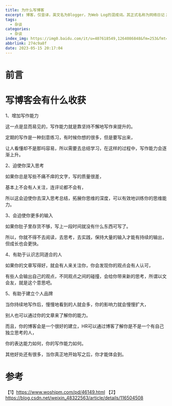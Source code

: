 ```yaml
---
title: 为什么写博客
excerpt: 博客，仅音译，英文名为Blogger，为Web Log的混成词。其正式名称为网络日记；又音译为部落格或部落阁等，是社会媒体网络的一部分。是使用特定的软件，在网络上出版、发表和张贴个人文章的人，或者是一种通常由个人管理、不定期张贴新的文章的网站。博客上的文章通常以网页形式出现，并根据张贴时间，以倒序排列。通常具备RSS订阅功能。
tags:
  - 杂谈
categories:
  - 杂谈
index_img: https://img0.baidu.com/it/u=407618549,1264086848&fm=253&fmt=auto&app=138&f=JPEG?w=640&h=336
abbrlink: 274c9a8f
date: 2023-05-15 20:17:04
---
```


# 前言

# 写博客会有什么收获

1、增加写作能力

这一点是显而易见的，写作能力就是靠坚持不懈地写作来提升的。

定期的写作是一种刻意练习，有时候你想的很多，但是要写出来，

让人看懂却不是那吗容易，所以需要去总结学习，在这样的过程中，写作能力会逐渐上升。

 

2、迫使你深入思考

 如果你总是写些不痛不痒的文字，写的质量很差，

基本上不会有人关注，连评论都不会有，

所以这会迫使你去深入思考总结，拓展你思维的深度，可以有效地训练你的思维能力。

 

3、会迫使你更多的输入

如果你肚子里存货不够，写上一段时间就没有什么东西可写了。

所以，你就不得不去阅读，去思考，去实践，保持大量的输入才能有持续的输出，但成长也会更快。

 

4、有助于认识志同道合的人

如果你的文章写得好，就会有人来关注你，你会发现你的观点会有人认可，

有些人会输出自己的观点，不同观点之间的碰撞，会给你带来新的思考，所谓以文会友，就是这个意思吧。

 

5、有助于建立个人品牌

当你持续地写作后，慢慢地看到的人就会多，你的影响力就会慢慢扩大，

别人也可以通过你的文章来了解你的能力。

而且，你的博客会是一个很好的建立，HR可以通过博客了解你是不是一个有自己独立思考的人，

你的表达能力如何，你的写作能力如何。

 

其他好处还有很多，当你真正地开始写之后，你才能体会到。


# 参考
【1】https://www.woshipm.com/pd/46149.html
【2】https://blog.csdn.net/weixin_48322563/article/details/116504508
